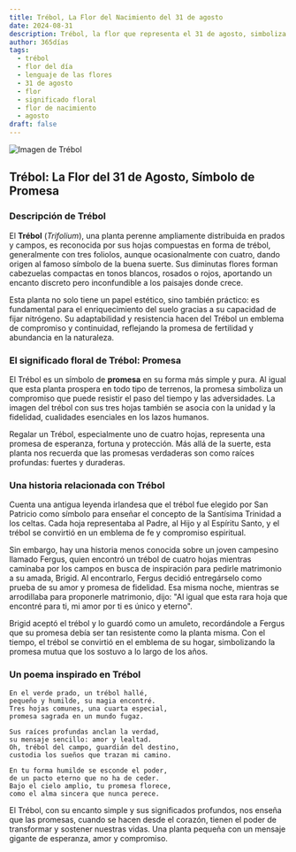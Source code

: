 ```yaml
---
title: Trébol, La Flor del Nacimiento del 31 de agosto
date: 2024-08-31
description: Trébol, la flor que representa el 31 de agosto, simboliza Promesa. Descubre su fascinante historia, significado en el lenguaje de las flores y una poesía que celebra su belleza.
author: 365días
tags:
  - trébol
  - flor del día
  - lenguaje de las flores
  - 31 de agosto
  - flor
  - significado floral
  - flor de nacimiento
  - agosto
draft: false
---
```



![Imagen de Trébol](https://cdn.pixabay.com/photo/2018/10/23/19/10/clover-3768689_1280.jpg#center)


## Trébol: La Flor del 31 de Agosto, Símbolo de Promesa

### Descripción de Trébol

El **Trébol** (_Trifolium_), una planta perenne ampliamente distribuida en prados y campos, es reconocida por sus hojas compuestas en forma de trébol, generalmente con tres foliolos, aunque ocasionalmente con cuatro, dando origen al famoso símbolo de la buena suerte. Sus diminutas flores forman cabezuelas compactas en tonos blancos, rosados o rojos, aportando un encanto discreto pero inconfundible a los paisajes donde crece.

Esta planta no solo tiene un papel estético, sino también práctico: es fundamental para el enriquecimiento del suelo gracias a su capacidad de fijar nitrógeno. Su adaptabilidad y resistencia hacen del Trébol un emblema de compromiso y continuidad, reflejando la promesa de fertilidad y abundancia en la naturaleza.

### El significado floral de Trébol: Promesa

El Trébol es un símbolo de **promesa** en su forma más simple y pura. Al igual que esta planta prospera en todo tipo de terrenos, la promesa simboliza un compromiso que puede resistir el paso del tiempo y las adversidades. La imagen del trébol con sus tres hojas también se asocia con la unidad y la fidelidad, cualidades esenciales en los lazos humanos.

Regalar un Trébol, especialmente uno de cuatro hojas, representa una promesa de esperanza, fortuna y protección. Más allá de la suerte, esta planta nos recuerda que las promesas verdaderas son como raíces profundas: fuertes y duraderas.

### Una historia relacionada con Trébol

Cuenta una antigua leyenda irlandesa que el trébol fue elegido por San Patricio como símbolo para enseñar el concepto de la Santísima Trinidad a los celtas. Cada hoja representaba al Padre, al Hijo y al Espíritu Santo, y el trébol se convirtió en un emblema de fe y compromiso espiritual.

Sin embargo, hay una historia menos conocida sobre un joven campesino llamado Fergus, quien encontró un trébol de cuatro hojas mientras caminaba por los campos en busca de inspiración para pedirle matrimonio a su amada, Brigid. Al encontrarlo, Fergus decidió entregárselo como prueba de su amor y promesa de fidelidad. Esa misma noche, mientras se arrodillaba para proponerle matrimonio, dijo: "Al igual que esta rara hoja que encontré para ti, mi amor por ti es único y eterno".

Brigid aceptó el trébol y lo guardó como un amuleto, recordándole a Fergus que su promesa debía ser tan resistente como la planta misma. Con el tiempo, el trébol se convirtió en el emblema de su hogar, simbolizando la promesa mutua que los sostuvo a lo largo de los años.

### Un poema inspirado en Trébol

```
En el verde prado, un trébol hallé,  
pequeño y humilde, su magia encontré.  
Tres hojas comunes, una cuarta especial,  
promesa sagrada en un mundo fugaz.

Sus raíces profundas anclan la verdad,  
su mensaje sencillo: amor y lealtad.  
Oh, trébol del campo, guardián del destino,  
custodia los sueños que trazan mi camino.

En tu forma humilde se esconde el poder,  
de un pacto eterno que no ha de ceder.  
Bajo el cielo amplio, tu promesa florece,  
como el alma sincera que nunca perece.
```

El Trébol, con su encanto simple y sus significados profundos, nos enseña que las promesas, cuando se hacen desde el corazón, tienen el poder de transformar y sostener nuestras vidas. Una planta pequeña con un mensaje gigante de esperanza, amor y compromiso.

